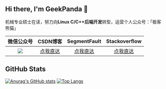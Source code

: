 ## Hi there, I'm GeekPanda 👋

机械专业硕士在读，努力向**Linux C/C++后端开发**转型，运营个人公众号：「极客熊猫」

|                          微信公众号                          |                   CSDN博客                    |                         SegmentFault                         |                 Stackoverflow                 |
| :----------------------------------------------------------: | :-------------------------------------------: | :----------------------------------------------------------: | :-------------------------------------------: |
| ![](https://github.com/mrxuxg/mrxuxg/blob/master/Wechat_SubscriptionAccount_QRCode_gaitubao_99x99.png?raw=true) | [点我直达](https://blog.csdn.net/qq_29186859) | [点我直达](https://stackoverflow.com/users/15452108/geekpanda) | [点我直达](https://segmentfault.com/u/mrxuxg) |

## GitHub Stats

[![Anurag's GitHub stats](https://github-readme-stats.vercel.app/api?username=mrxuxg&theme=cobalt&hide=prs,issues,contribs&show_icons=true)](https://github.com/anuraghazra/github-readme-stats) [![Top Langs](https://github-readme-stats.vercel.app/api/top-langs/?username=mrxuxg&hide=QMake&theme=cobalt&layout=compact)](https://github.com/anuraghazra/github-readme-stats)
